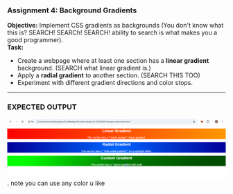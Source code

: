 ### **Assignment 4: Background Gradients**  
**Objective:** Implement CSS gradients as backgrounds (You don't know what this is? SEARCH! SEARCh! SEARCH! ability to search is what makes you a good programmer).  
**Task:**  
- Create a webpage where at least one section has a **linear gradient** background.  (SEARCH what linear gradient is.) 
- Apply a **radial gradient** to another section. (SEARCH THIS TOO)
- Experiment with different gradient directions and color stops.  

---
### EXPECTED OUTPUT
![alt text](image.png). note you can use any color u like


